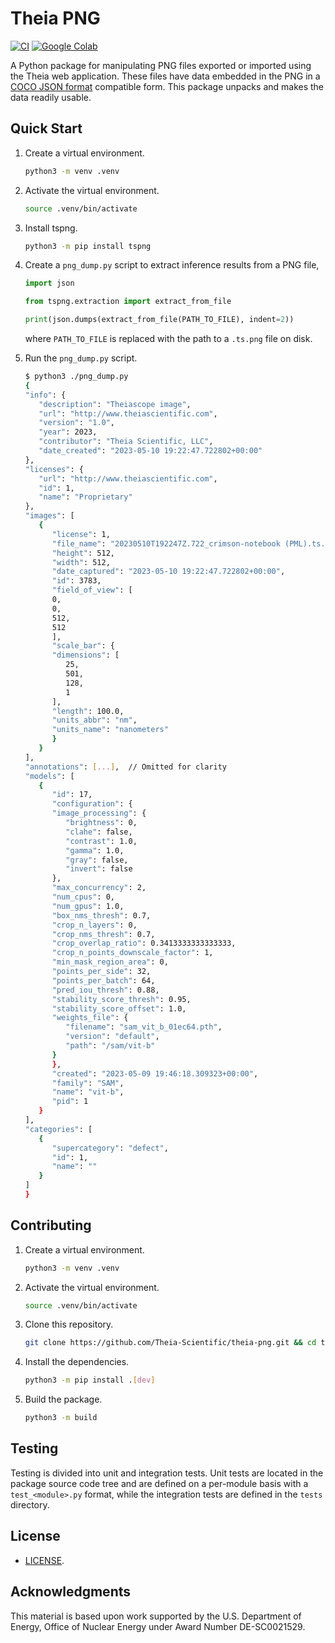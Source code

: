 # Theia PNG

[![CI](https://github.com/Theia-Scientific/theia-png/actions/workflows/ci.yml/badge.svg)](https://github.com/Theia-Scientific/theia-png/actions/workflows/ci.yml)
[![Google Colab](https://colab.research.google.com/assets/colab-badge.svg)](https://colab.research.google.com/drive/1iC5KLoQUY4D54D9SH4YB2pJ0rTXXq2Fs?usp=sharing)

A Python package for manipulating PNG files exported or imported using the 
Theia web application. These files have data embedded in the PNG in a [COCO JSON format] compatible form. This package unpacks and makes the data readily usable.

## Quick Start

1. Create a virtual environment.

   ```sh
   python3 -m venv .venv
   ```

2. Activate the virtual environment.

   ```sh
   source .venv/bin/activate
   ```

3. Install tspng.

   ```sh
   python3 -m pip install tspng
   ```

4. Create a `png_dump.py` script to extract inference results from a PNG file,

   ```python
   import json

   from tspng.extraction import extract_from_file

   print(json.dumps(extract_from_file(PATH_TO_FILE), indent=2))
   ```

   where `PATH_TO_FILE` is replaced with the path to a `.ts.png` file on disk.

5. Run the `png_dump.py` script.

   ```sh
   $ python3 ./png_dump.py
   {
   "info": {
      "description": "Theiascope image",
      "url": "http://www.theiascientific.com",
      "version": "1.0",
      "year": 2023,
      "contributor": "Theia Scientific, LLC",
      "date_created": "2023-05-10 19:22:47.722802+00:00"
   },
   "licenses": {
      "url": "http://www.theiascientific.com",
      "id": 1,
      "name": "Proprietary"
   },
   "images": [
      {
         "license": 1,
         "file_name": "20230510T192247Z.722_crimson-notebook (PML).ts.png",
         "height": 512,
         "width": 512,
         "date_captured": "2023-05-10 19:22:47.722802+00:00",
         "id": 3783,
         "field_of_view": [
         0,
         0,
         512,
         512
         ],
         "scale_bar": {
         "dimensions": [
            25,
            501,
            128,
            1
         ],
         "length": 100.0,
         "units_abbr": "nm",
         "units_name": "nanometers"
         }
      }
   ],
   "annotations": [...],  // Omitted for clarity
   "models": [
      {
         "id": 17,
         "configuration": {
         "image_processing": {
            "brightness": 0,
            "clahe": false,
            "contrast": 1.0,
            "gamma": 1.0,
            "gray": false,
            "invert": false
         },
         "max_concurrency": 2,
         "num_cpus": 0,
         "num_gpus": 1.0,
         "box_nms_thresh": 0.7,
         "crop_n_layers": 0,
         "crop_nms_thresh": 0.7,
         "crop_overlap_ratio": 0.3413333333333333,
         "crop_n_points_downscale_factor": 1,
         "min_mask_region_area": 0,
         "points_per_side": 32,
         "points_per_batch": 64,
         "pred_iou_thresh": 0.88,
         "stability_score_thresh": 0.95,
         "stability_score_offset": 1.0,
         "weights_file": {
            "filename": "sam_vit_b_01ec64.pth",
            "version": "default",
            "path": "/sam/vit-b"
         }
         },
         "created": "2023-05-09 19:46:18.309323+00:00",
         "family": "SAM",
         "name": "vit-b",
         "pid": 1
      }
   ],
   "categories": [
      {
         "supercategory": "defect",
         "id": 1,
         "name": ""
      }
   ]
   }
   ```

## Contributing

1. Create a virtual environment.

   ```sh
   python3 -m venv .venv
   ```

2. Activate the virtual environment.

   ```sh
   source .venv/bin/activate
   ```

3. Clone this repository.

   ```sh
   git clone https://github.com/Theia-Scientific/theia-png.git && cd theia-png
   ```

4. Install the dependencies.

   ```sh
   python3 -m pip install .[dev]
   ```

5. Build the package.

   ```sh
   python3 -m build
   ```

## Testing

Testing is divided into unit and integration tests. Unit tests are located in
the package source code tree and are defined on a per-module basis with a
`test_<module>.py` format, while the integration tests are defined in the
`tests` directory.

## License

- [LICENSE](https://github.com/Theia-Scientific/theia-png/blob/main/LICENSE).

## Acknowledgments

This material is based upon work supported by the U.S. Department of Energy, Office of Nuclear Energy under Award Number DE-SC0021529.

[coco json format]: https://cocodataset.org/#format-data